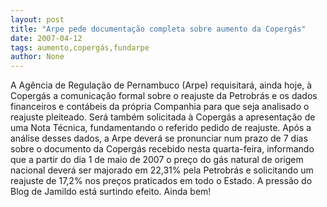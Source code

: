 ```yaml
---
layout: post
title: "Arpe pede documentação completa sobre aumento da Copergás"
date: 2007-04-12
tags: aumento,copergás,fundarpe
author: None
---
```

A Agência de Regulação de Pernambuco (Arpe) requisitará, ainda hoje, à Copergás a comunicação formal sobre o reajuste da Petrobrás e os dados financeiros e contábeis da própria Companhia para que seja analisado o reajuste pleiteado. 
Será também solicitada à Copergás a apresentação de uma Nota Técnica, fundamentando o referido pedido de reajuste. 
Após a análise desses dados, a Arpe deverá se pronunciar num prazo de 7 dias sobre o documento da Copergás recebido nesta quarta-feira, informando que a partir do dia 1 de maio de 2007 o preço do gás natural de origem nacional deverá ser majorado em 22,31% pela Petrobrás e solicitando um reajuste de 17,2% nos preços praticados em todo o Estado. 
A pressão do Blog de Jamildo está surtindo efeito. Ainda bem! 